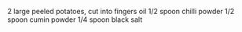 2 large peeled potatoes, cut into fingers
oil
1/2 spoon chilli powder
1/2 spoon cumin powder
1/4 spoon black salt
